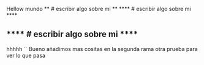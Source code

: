 Hellow mundo
** # escribir algo sobre mi **
**** # escribir algo sobre mi ****
## **** # escribir algo sobre mi ****
hhhhh
´´
Bueno añadimos mas cositas en la segunda rama
otra  prueba para ver lo que pasa
